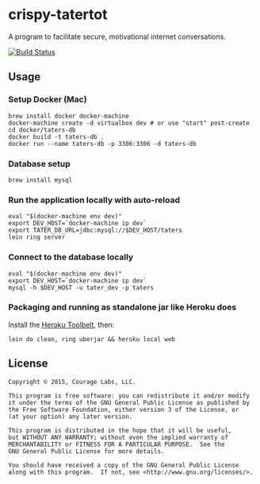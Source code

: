 # crispy-tatertot

A program to facilitate secure, motivational internet conversations.

[![Build Status](https://travis-ci.org/couragelabs/crispy-tatertot.svg?branch=master)](https://travis-ci.org/couragelabs/crispy-tatertot)

## Usage

### Setup Docker (Mac)

```
brew install docker docker-machine
docker-machine create -d virtualbox dev # or use "start" post-create
cd docker/taters-db
docker build -t taters-db .
docker run --name taters-db -p 3306:3306 -d taters-db

```

### Database setup
```
brew install mysql
```

### Run the application locally with auto-reload

```
eval "$(docker-machine env dev)"
export DEV_HOST=`docker-machine ip dev`
export TATER_DB_URL=jdbc:mysql://$DEV_HOST/taters
lein ring server
```

### Connect to the database locally
```
eval "$(docker-machine env dev)"
export DEV_HOST=`docker-machine ip dev`
mysql -h $DEV_HOST -u tater_dev -p taters
```

### Packaging and running as standalone jar like Heroku does
Install the [Heroku Toolbelt](https://toolbelt.heroku.com/), then:

```
lein do clean, ring uberjar && heroku local web
```

## License

    Copyright © 2015, Courage Labs, LLC.
    
    This program is free software: you can redistribute it and/or modify
    it under the terms of the GNU General Public License as published by
    the Free Software Foundation, either version 3 of the License, or
    (at your option) any later version.
    
    This program is distributed in the hope that it will be useful,
    but WITHOUT ANY WARRANTY; without even the implied warranty of
    MERCHANTABILITY or FITNESS FOR A PARTICULAR PURPOSE.  See the
    GNU General Public License for more details.
    
    You should have received a copy of the GNU General Public License
    along with this program.  If not, see <http://www.gnu.org/licenses/>.
    
